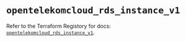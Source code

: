 # `opentelekomcloud_rds_instance_v1`

Refer to the Terraform Registory for docs: [`opentelekomcloud_rds_instance_v1`](https://www.terraform.io/docs/providers/opentelekomcloud/r/rds_instance_v1).
